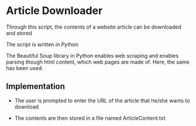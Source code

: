 # Article Downloader #

Through this script, the contents of a website article can be downloaded and stored

The script is written in Python

The Beautiful Soup library in Python enables web scraping and enables parsing though html content, which web pages are made of. Here, the same has been used.

## Implementation ##

- The user is prompted to enter the URL of the article that he/she wants to download

- The contents are then stored in a file named ArticleContent.txt



